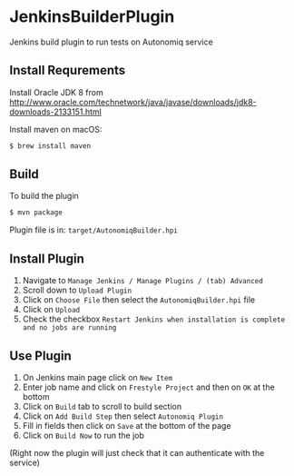 # JenkinsBuilderPlugin
Jenkins build plugin to run tests on Autonomiq service

## Install Requrements

Install Oracle JDK 8 from http://www.oracle.com/technetwork/java/javase/downloads/jdk8-downloads-2133151.html

Install maven on macOS:
```bash
$ brew install maven
```
## Build
To build the plugin
```bash
$ mvn package
```
Plugin file is in:
`target/AutonomiqBuilder.hpi`

## Install Plugin

1. Navigate to `Manage Jenkins / Manage Plugins / (tab) Advanced`
1. Scroll down to `Upload Plugin`
1. Click on `Choose File` then select the `AutonomiqBuilder.hpi` file
1. Click on `Upload`
1. Check the checkbox `Restart Jenkins when installation is complete and no jobs are running`

## Use Plugin

1. On Jenkins main page click on `New Item`
1. Enter job name and click on `Frestyle Project` and then on `OK` at the bottom
1. Click on `Build` tab to scroll to build section
1. Click on `Add Build Step` then select `Autonomiq Plugin`
1. Fill in fields then click on `Save` at the bottom of the page
1. Click on `Build Now` to run the job

(Right now the plugin will just check that it can authenticate with the service)
